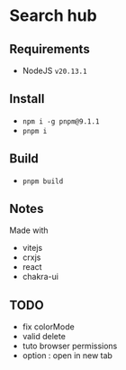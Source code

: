 # Search hub

## Requirements
- NodeJS `v20.13.1`

## Install
- `npm i -g pnpm@9.1.1`
- `pnpm i`

## Build
- `pnpm build`

## Notes
Made with
- vitejs
- crxjs
- react
- chakra-ui

## TODO
- fix colorMode
- valid delete
- tuto browser permissions
- option : open in new tab
